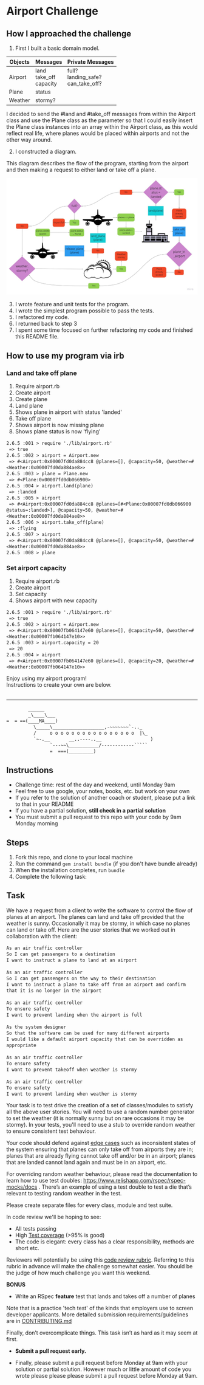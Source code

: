 Airport Challenge
=================


How I approached the challenge
-----------------------------

1. First I built a basic domain model.

Objects | Messages | Private Messages
-------|--------|----------
Airport | land <br/> take_off <br/> capacity | full? <br/> landing_safe? <br/> can_take_off?
Plane   | status
Weather | stormy?

I decided to send the #land and #take_off messages from within the Airport class and use the Plane class as the parameter so that I could easily insert the Plane class instances into an array within the Airport class, as this would reflect real life, where planes would be placed within airports and not the other way around.



2. I constructed a diagram.

This diagram describes the flow of the program, starting from the airport and then making a request to either land or take off a plane.

 ![diagram](./images/codediagram.jpg)

3. I wrote feature and unit tests for the program.
4. I wrote the simplest program possible to pass the tests.
5. I refactored my code.
6. I returned back to step 3
7. I spent some time focused on further refactoring my code and finished this README file.

How to use my program via irb
--------------------------
### Land and take off plane
1. Require airport.rb
2. Create airport
3. Create plane
4. Land plane
5. Shows plane in airport with status 'landed'
6. Take off plane
7. Shows airport is now missing plane
8. Shows plane status is now 'flying'
```
2.6.5 :001 > require './lib/airport.rb'
 => true 
2.6.5 :002 > airport = Airport.new
 => #<Airport:0x00007fd0da884cc8 @planes=[], @capacity=50, @weather=#<Weather:0x00007fd0da884ae8>> 
2.6.5 :003 > plane = Plane.new
 => #<Plane:0x00007fd0db066900> 
2.6.5 :004 > airport.land(plane)
 => :landed 
2.6.5 :005 > airport
 => #<Airport:0x00007fd0da884cc8 @planes=[#<Plane:0x00007fd0db066900 @status=:landed>], @capacity=50, @weather=#<Weather:0x00007fd0da884ae8>> 
2.6.5 :006 > airport.take_off(plane)
 => :flying 
2.6.5 :007 > airport
 => #<Airport:0x00007fd0da884cc8 @planes=[], @capacity=50, @weather=#<Weather:0x00007fd0da884ae8>> 
2.6.5 :008 > plane
```
### Set airport capacity
1. Require airport.rb
2. Create airport
3. Set capacity
4. Shows airport with new capacity
```
2.6.5 :001 > require './lib/airport.rb'
 => true 
2.6.5 :002 > airport = Airport.new
 => #<Airport:0x00007fb064147e60 @planes=[], @capacity=50, @weather=#<Weather:0x00007fb064147e10>> 
2.6.5 :003 > airport.capacity = 20
 => 20 
2.6.5 :004 > airport
 => #<Airport:0x00007fb064147e60 @planes=[], @capacity=20, @weather=#<Weather:0x00007fb064147e10>> 
```
Enjoy using my airport program! <br/>
Instructions to create your own are below.
<br/>
<br/>


--------------------------

```
        ______
        _\____\___
=  = ==(____MA____)
          \_____\___________________,-~~~~~~~`-.._
          /     o o o o o o o o o o o o o o o o  |\_
          `~-.__       __..----..__                  )
                `---~~\___________/------------`````
                =  ===(_________)

```
Instructions
---------

* Challenge time: rest of the day and weekend, until Monday 9am
* Feel free to use google, your notes, books, etc. but work on your own
* If you refer to the solution of another coach or student, please put a link to that in your README
* If you have a partial solution, **still check in a partial solution**
* You must submit a pull request to this repo with your code by 9am Monday morning

Steps
-------

1. Fork this repo, and clone to your local machine
2. Run the command `gem install bundle` (if you don't have bundle already)
3. When the installation completes, run `bundle`
4. Complete the following task:

Task
-----

We have a request from a client to write the software to control the flow of planes at an airport. The planes can land and take off provided that the weather is sunny. Occasionally it may be stormy, in which case no planes can land or take off.  Here are the user stories that we worked out in collaboration with the client:

```
As an air traffic controller 
So I can get passengers to a destination 
I want to instruct a plane to land at an airport

As an air traffic controller 
So I can get passengers on the way to their destination 
I want to instruct a plane to take off from an airport and confirm that it is no longer in the airport

As an air traffic controller 
To ensure safety 
I want to prevent landing when the airport is full 

As the system designer
So that the software can be used for many different airports
I would like a default airport capacity that can be overridden as appropriate

As an air traffic controller 
To ensure safety 
I want to prevent takeoff when weather is stormy 

As an air traffic controller 
To ensure safety 
I want to prevent landing when weather is stormy 
```

Your task is to test drive the creation of a set of classes/modules to satisfy all the above user stories. You will need to use a random number generator to set the weather (it is normally sunny but on rare occasions it may be stormy). In your tests, you'll need to use a stub to override random weather to ensure consistent test behaviour.

Your code should defend against [edge cases](http://programmers.stackexchange.com/questions/125587/what-are-the-difference-between-an-edge-case-a-corner-case-a-base-case-and-a-b) such as inconsistent states of the system ensuring that planes can only take off from airports they are in; planes that are already flying cannot take off and/or be in an airport; planes that are landed cannot land again and must be in an airport, etc.

For overriding random weather behaviour, please read the documentation to learn how to use test doubles: https://www.relishapp.com/rspec/rspec-mocks/docs . There’s an example of using a test double to test a die that’s relevant to testing random weather in the test.

Please create separate files for every class, module and test suite.

In code review we'll be hoping to see:

* All tests passing
* High [Test coverage](https://github.com/makersacademy/course/blob/master/pills/test_coverage.md) (>95% is good)
* The code is elegant: every class has a clear responsibility, methods are short etc. 

Reviewers will potentially be using this [code review rubric](docs/review.md).  Referring to this rubric in advance will make the challenge somewhat easier.  You should be the judge of how much challenge you want this weekend.

**BONUS**

* Write an RSpec **feature** test that lands and takes off a number of planes

Note that is a practice 'tech test' of the kinds that employers use to screen developer applicants.  More detailed submission requirements/guidelines are in [CONTRIBUTING.md](CONTRIBUTING.md)

Finally, don’t overcomplicate things. This task isn’t as hard as it may seem at first.

* **Submit a pull request early.**

* Finally, please submit a pull request before Monday at 9am with your solution or partial solution.  However much or little amount of code you wrote please please please submit a pull request before Monday at 9am.
